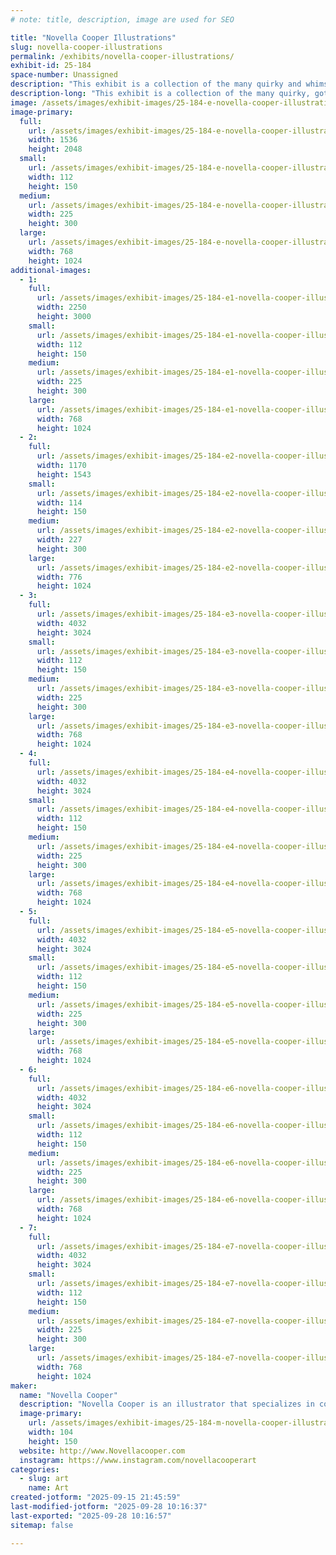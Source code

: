 ```yaml
---
# note: title, description, image are used for SEO

title: "Novella Cooper Illustrations"
slug: novella-cooper-illustrations
permalink: /exhibits/novella-cooper-illustrations/
exhibit-id: 25-184
space-number: Unassigned
description: "This exhibit is a collection of the many quirky and whimsical works of Novella Cooper."
description-long: "This exhibit is a collection of the many quirky, gothic, and whimsical works of Novella Cooper. With over 10 years of experience in the field of visual arts and design, Novella has found her passion in illustration, creating comics and designing art for books, landing her first book gig in 2018."
image: /assets/images/exhibit-images/25-184-e-novella-cooper-illustrations-img-0845-225x300.jpeg
image-primary: 
  full:
    url: /assets/images/exhibit-images/25-184-e-novella-cooper-illustrations-img-0845-full.jpeg
    width: 1536
    height: 2048
  small:
    url: /assets/images/exhibit-images/25-184-e-novella-cooper-illustrations-img-0845-112x150.jpeg
    width: 112
    height: 150
  medium:
    url: /assets/images/exhibit-images/25-184-e-novella-cooper-illustrations-img-0845-225x300.jpeg
    width: 225
    height: 300
  large:
    url: /assets/images/exhibit-images/25-184-e-novella-cooper-illustrations-img-0845-768x1024.jpeg
    width: 768
    height: 1024
additional-images: 
  - 1:
    full:
      url: /assets/images/exhibit-images/25-184-e1-novella-cooper-illustrations-2025-09-11-05-15-50-0000-full.jpeg
      width: 2250
      height: 3000
    small:
      url: /assets/images/exhibit-images/25-184-e1-novella-cooper-illustrations-2025-09-11-05-15-50-0000-112x150.jpeg
      width: 112
      height: 150
    medium:
      url: /assets/images/exhibit-images/25-184-e1-novella-cooper-illustrations-2025-09-11-05-15-50-0000-225x300.jpeg
      width: 225
      height: 300
    large:
      url: /assets/images/exhibit-images/25-184-e1-novella-cooper-illustrations-2025-09-11-05-15-50-0000-768x1024.jpeg
      width: 768
      height: 1024
  - 2:
    full:
      url: /assets/images/exhibit-images/25-184-e2-novella-cooper-illustrations-img-9162-original-full.jpeg
      width: 1170
      height: 1543
    small:
      url: /assets/images/exhibit-images/25-184-e2-novella-cooper-illustrations-img-9162-original-114x150.jpeg
      width: 114
      height: 150
    medium:
      url: /assets/images/exhibit-images/25-184-e2-novella-cooper-illustrations-img-9162-original-227x300.jpeg
      width: 227
      height: 300
    large:
      url: /assets/images/exhibit-images/25-184-e2-novella-cooper-illustrations-img-9162-original-776x1024.jpeg
      width: 776
      height: 1024
  - 3:
    full:
      url: /assets/images/exhibit-images/25-184-e3-novella-cooper-illustrations-img-1034-full.jpeg
      width: 4032
      height: 3024
    small:
      url: /assets/images/exhibit-images/25-184-e3-novella-cooper-illustrations-img-1034-112x150.jpeg
      width: 112
      height: 150
    medium:
      url: /assets/images/exhibit-images/25-184-e3-novella-cooper-illustrations-img-1034-225x300.jpeg
      width: 225
      height: 300
    large:
      url: /assets/images/exhibit-images/25-184-e3-novella-cooper-illustrations-img-1034-768x1024.jpeg
      width: 768
      height: 1024
  - 4:
    full:
      url: /assets/images/exhibit-images/25-184-e4-novella-cooper-illustrations-img-1439-full.jpeg
      width: 4032
      height: 3024
    small:
      url: /assets/images/exhibit-images/25-184-e4-novella-cooper-illustrations-img-1439-112x150.jpeg
      width: 112
      height: 150
    medium:
      url: /assets/images/exhibit-images/25-184-e4-novella-cooper-illustrations-img-1439-225x300.jpeg
      width: 225
      height: 300
    large:
      url: /assets/images/exhibit-images/25-184-e4-novella-cooper-illustrations-img-1439-768x1024.jpeg
      width: 768
      height: 1024
  - 5:
    full:
      url: /assets/images/exhibit-images/25-184-e5-novella-cooper-illustrations-img-2615-full.jpeg
      width: 4032
      height: 3024
    small:
      url: /assets/images/exhibit-images/25-184-e5-novella-cooper-illustrations-img-2615-112x150.jpeg
      width: 112
      height: 150
    medium:
      url: /assets/images/exhibit-images/25-184-e5-novella-cooper-illustrations-img-2615-225x300.jpeg
      width: 225
      height: 300
    large:
      url: /assets/images/exhibit-images/25-184-e5-novella-cooper-illustrations-img-2615-768x1024.jpeg
      width: 768
      height: 1024
  - 6:
    full:
      url: /assets/images/exhibit-images/25-184-e6-novella-cooper-illustrations-img-1107-full.jpeg
      width: 4032
      height: 3024
    small:
      url: /assets/images/exhibit-images/25-184-e6-novella-cooper-illustrations-img-1107-112x150.jpeg
      width: 112
      height: 150
    medium:
      url: /assets/images/exhibit-images/25-184-e6-novella-cooper-illustrations-img-1107-225x300.jpeg
      width: 225
      height: 300
    large:
      url: /assets/images/exhibit-images/25-184-e6-novella-cooper-illustrations-img-1107-768x1024.jpeg
      width: 768
      height: 1024
  - 7:
    full:
      url: /assets/images/exhibit-images/25-184-e7-novella-cooper-illustrations-img-1555-full.jpeg
      width: 4032
      height: 3024
    small:
      url: /assets/images/exhibit-images/25-184-e7-novella-cooper-illustrations-img-1555-112x150.jpeg
      width: 112
      height: 150
    medium:
      url: /assets/images/exhibit-images/25-184-e7-novella-cooper-illustrations-img-1555-225x300.jpeg
      width: 225
      height: 300
    large:
      url: /assets/images/exhibit-images/25-184-e7-novella-cooper-illustrations-img-1555-768x1024.jpeg
      width: 768
      height: 1024
maker: 
  name: "Novella Cooper"
  description: "Novella Cooper is an illustrator that specializes in comics and children’s books."
  image-primary:
    url: /assets/images/exhibit-images/25-184-m-novella-cooper-illustrations-img-2578-original-104x150.png
    width: 104
    height: 150
  website: http://www.Novellacooper.com
  instagram: https://www.instagram.com/novellacooperart
categories: 
  - slug: art
    name: Art
created-jotform: "2025-09-15 21:45:59"
last-modified-jotform: "2025-09-28 10:16:37"
last-exported: "2025-09-28 10:16:57"
sitemap: false

---
```

